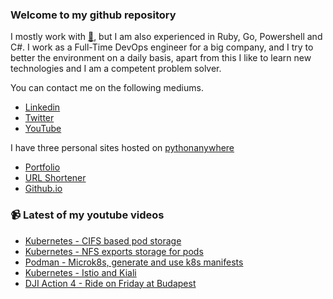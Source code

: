 ### Welcome to my github repository

I mostly work with [:snake:](https://www.python.org/), but I am also experienced in Ruby, Go, Powershell and C#. I work as a Full-Time DevOps engineer for a big company, and I try to better the environment on a daily basis, apart from this I like to learn new technologies and I am a competent problem solver.

You can contact me on the following mediums.
- [Linkedin](https://www.linkedin.com/in/r3ap3rpy)
- [Twitter](https://twitter.com/r3ap3rpy)
- [YouTube](https://www.youtube.com/channel/UC1qkMXH8d2I9DDAtBSeEHqg)

I have three personal sites hosted on [pythonanywhere](https://www.pythonanywhere.com/)
- [Portfolio](http://r3ap3rpy.pythonanywhere.com/)
- [URL Shortener](http://shortenpy.pythonanywhere.com/)
- [Github.io](https://r3ap3rpy.github.io/)

### :video_camera: Latest of my youtube videos
<!-- YOUTUBE:START -->
- [Kubernetes - CIFS based pod storage](https://www.youtube.com/watch?v=6rmP6D5pmIU)
- [Kubernetes - NFS exports storage for pods](https://www.youtube.com/watch?v=AOi2rk4v158)
- [Podman - Microk8s, generate and use k8s manifests](https://www.youtube.com/watch?v=2cwrxsbDbTk)
- [Kubernetes - Istio and Kiali](https://www.youtube.com/watch?v=CiKjlWhzUlg)
- [DJI Action 4 - Ride on Friday at Budapest](https://www.youtube.com/watch?v=eZ0Iw2swH64)
<!-- YOUTUBE:END -->

